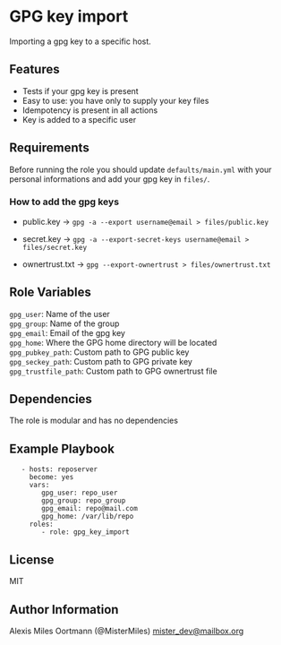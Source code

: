 GPG key import
=========

Importing a gpg key to a specific host.

## Features

- Tests if your gpg key is present
- Easy to use: you have only to supply your key files
- Idempotency is present in all actions
- Key is added to a specific user

Requirements
------------
Before running the role you should update `defaults/main.yml` with your personal informations and add your gpg key in `files/`.

### How to add the gpg keys
- public.key -> `gpg -a --export username@email > files/public.key`

- secret.key -> `gpg -a --export-secret-keys username@email > files/secret.key`

- ownertrust.txt -> `gpg --export-ownertrust > files/ownertrust.txt`

Role Variables
--------------
`gpg_user`: Name of the user <br />
`gpg_group`: Name of the group <br />
`gpg_email`: Email of the gpg key <br />
`gpg_home`: Where the GPG home directory will be located <br />
`gpg_pubkey_path`: Custom path to GPG public key <br />
`gpg_seckey_path`: Custom path to GPG private key <br />
`gpg_trustfile_path`: Custom path to GPG ownertrust file

Dependencies
------------

The role is modular and has no dependencies

Example Playbook
----------------
```
   - hosts: reposerver
     become: yes
     vars:
        gpg_user: repo_user
        gpg_group: repo_group
        gpg_email: repo@mail.com
        gpg_home: /var/lib/repo
     roles:
        - role: gpg_key_import
```

License
-------
MIT

Author Information
------------------
Alexis Miles Oortmann (@MisterMiles) <mister_dev@mailbox.org>

